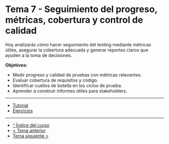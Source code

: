 # Tema 7 - Seguimiento del progreso, métricas, cobertura y control de calidad

Hoy analizarás cómo hacer seguimiento del testing mediante métricas útiles, asegurar la cobertura adecuada y generar reportes claros que ayuden a la toma de decisiones.

**Objetivos:**

- Medir progreso y calidad de pruebas con métricas relevantes.
- Evaluar cobertura de requisitos y código.
- Identificar cuellos de botella en los ciclos de prueba.
- Aprender a construir informes útiles para stakeholders.

---

- [Tutorial](./tutorial.md)
- [Ejercicios](./ejercicios.md)

---

- [^ Índice del curso](../readme.md)
- [< Tema anterior](../semana06/readme.md)
- [Tema siguiente >](../semana08/readme.md)
